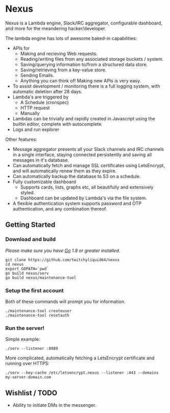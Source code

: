 Nexus
==============

Nexus is a Lambda engine, Slack/IRC aggregator, configurable dashboard, and more for the meandering hacker/developer.

The lambda engine has lots of awesome baked-in capabilities:

 * APIs for
     * Making and recieving Web requests.
     * Reading/writing files from any associated storage buckets / system.
     * Saving/querying information to/from a structured data store.
     * Saving/retrieving from a key-value store.
     * Sending Emails.
     * Anything you can think of! Making new APIs is very easy.
 * To assist development / monitoring there is a full logging system, with automatic deletion after 28 days.
 * Lambda's are triggered by
     * A Schedule (cronspec)
     * HTTP request
     * Manually
 * Lambdas can be trivially and rapidly created in Javascript using the builtin editor, complete with autocomplete.
 * Logs and run explorer

Other features:

 * Message aggregator presents all your Slack channels and IRC channels in a single interface, staying connected persistently and saving all messages in it's database.
 * Can automatically fetch and manage SSL certificates using LetsEncrypt, and will automatically renew them as they expire.
 * Can automatically backup the database to S3 on a schedule.
 * Fully customizable dashboard
     * Supports cards, lists, graphs etc, all beautifully and extensively styled.
     * Dashboard can be updated by Lambda's via the file system.
 * A flexible authentication system supports password and OTP authentication, and any combination thereof.

## Getting Started

### Download and build

*Please make sure you have [Go](https://golang.org/doc/install) 1.8 or greater installed.*

```shell
git clone https://github.com/twitchyliquid64/nexus
cd nexus
export GOPATH=`pwd`
go build nexus/serv
go build nexus/maintenance-tool
```

### Setup the first account

Both of these commands will prompt you for information.

```shell
./maintenance-tool createuser
./maintenance-tool resetauth
```

### Run the server!

Simple example:

`./serv --listener :8080`

More complicated, automatically fetching a LetsEncrypt certificate and running over HTTPS:

`./serv --key-cache /etc/letsencrypt.nexus --listener :443 --domains my-server-domain.com`

## Wishlist / TODO

 - Ability to initiate DMs in the messenger.
